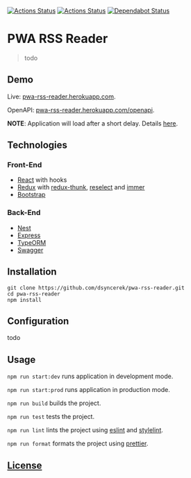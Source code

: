 [![Actions Status](https://github.com/dsyncerek/pwa-rss-reader/workflows/ServerCI/badge.svg)](https://github.com/dsyncerek/pwa-rss-reader/actions)
[![Actions Status](https://github.com/dsyncerek/pwa-rss-reader/workflows/ClientCI/badge.svg)](https://github.com/dsyncerek/pwa-rss-reader/actions)
[![Dependabot Status](https://api.dependabot.com/badges/status?host=github&repo=dsyncerek/pwa-rss-reader&identifier=224730216)](https://dependabot.com)

# PWA RSS Reader

> todo 

## Demo

Live: [pwa-rss-reader.herokuapp.com](https://pwa-rss-reader.herokuapp.com/).

OpenAPI: [pwa-rss-reader.herokuapp.com/openapi](https://pwa-rss-reader.herokuapp.com/openapi/).

**NOTE**: Application will load after a short delay. Details [here](https://devcenter.heroku.com/articles/free-dyno-hours).

## Technologies

### Front-End

- [React](https://github.com/facebook/react) with hooks
- [Redux](https://github.com/reduxjs/redux) with [redux-thunk](https://github.com/reduxjs/redux-thunk), [reselect](https://github.com/reduxjs/reselect) and [immer](https://github.com/immerjs/immer)
- [Bootstrap](https://github.com/twbs/bootstrap)

### Back-End

- [Nest](https://github.com/nestjs/nest)
- [Express](https://github.com/expressjs/express)
- [TypeORM](https://github.com/typeorm/typeorm)
- [Swagger](https://github.com/swagger-api/swagger-ui)

## Installation

```
git clone https://github.com/dsyncerek/pwa-rss-reader.git
cd pwa-rss-reader
npm install
```

## Configuration

todo

## Usage

`npm run start:dev` runs application in development mode.

`npm run start:prod` runs application in production mode.

`npm run build` builds the project.

`npm run test` tests the project.

`npm run lint` lints the project using [eslint](https://github.com/eslint/eslint) and [stylelint](https://github.com/stylelint/stylelint).

`npm run format` formats the project using [prettier](https://github.com/prettier/prettier).

## [License](LICENSE)
